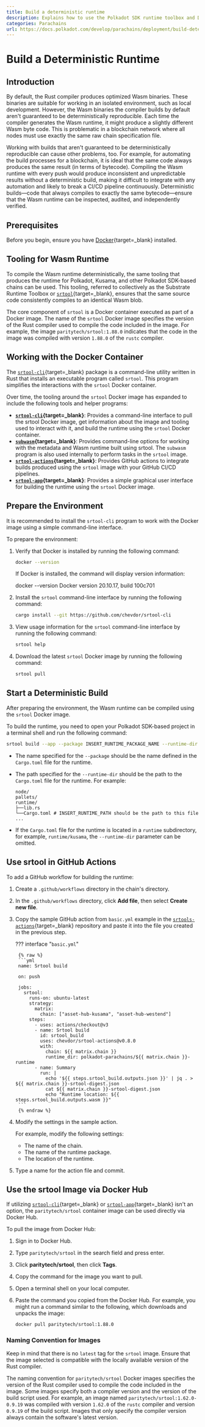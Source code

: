 ```yaml
---
title: Build a deterministic runtime
description: Explains how to use the Polkadot SDK runtime toolbox and Docker to build deterministic Wasm binaries for Polkadot SDK-based chains.
categories: Parachains
url: https://docs.polkadot.com/develop/parachains/deployment/build-deterministic-runtime/
---
```


# Build a Deterministic Runtime

## Introduction

By default, the Rust compiler produces optimized Wasm binaries. These binaries are suitable for working in an isolated environment, such as local development. However, the Wasm binaries the compiler builds by default aren't guaranteed to be deterministically reproducible. Each time the compiler generates the Wasm runtime, it might produce a slightly different Wasm byte code. This is problematic in a blockchain network where all nodes must use exactly the same raw chain specification file.

Working with builds that aren't guaranteed to be deterministically reproducible can cause other problems, too. For example, for automating the build processes for a blockchain, it is ideal that the same code always produces the same result (in terms of bytecode). Compiling the Wasm runtime with every push would produce inconsistent and unpredictable results without a deterministic build, making it difficult to integrate with any automation and likely to break a CI/CD pipeline continuously. Deterministic builds—code that always compiles to exactly the same bytecode—ensure that the Wasm runtime can be inspected, audited, and independently verified.

## Prerequisites

Before you begin, ensure you have [Docker](https://www.docker.com/get-started/){target=\_blank} installed.

## Tooling for Wasm Runtime

To compile the Wasm runtime deterministically, the same tooling that produces the runtime for Polkadot, Kusama, and other Polkadot SDK-based chains can be used. This tooling, referred to collectively as the Substrate Runtime Toolbox or [`srtool`](https://github.com/paritytech/srtool){target=\_blank}, ensures that the same source code consistently compiles to an identical Wasm blob.

The core component of `srtool` is a Docker container executed as part of a Docker image. The name of the `srtool` Docker image specifies the version of the Rust compiler used to compile the code included in the image. For example, the image `paritytech/srtool:1.88.0` indicates that the code in the image was compiled with version `1.88.0` of the `rustc` compiler.

## Working with the Docker Container

The [`srtool-cli`](https://github.com/chevdor/srtool-cli){target=\_blank} package is a command-line utility written in Rust that installs an executable program called `srtool`. This program simplifies the interactions with the `srtool` Docker container.

Over time, the tooling around the `srtool` Docker image has expanded to include the following tools and helper programs:

- **[`srtool-cli`](https://github.com/chevdor/srtool-cli){target=\_blank}**: Provides a command-line interface to pull the srtool Docker image, get information about the image and tooling used to interact with it, and build the runtime using the `srtool` Docker container.
- **[`subwasm`](https://github.com/chevdor/subwasm){target=\_blank}**: Provides command-line options for working with the metadata and Wasm runtime built using srtool. The `subwasm` program is also used internally to perform tasks in the `srtool` image.
- **[`srtool-actions`](https://github.com/chevdor/srtool-actions){target=\_blank}**: Provides GitHub actions to integrate builds produced using the `srtool` image with your GitHub CI/CD pipelines.
- **[`srtool-app`](https://gitlab.com/chevdor/srtool-app){target=\_blank}**: Provides a simple graphical user interface for building the runtime using the `srtool` Docker image.

## Prepare the Environment

It is recommended to install the `srtool-cli` program to work with the Docker image using a simple command-line interface.

To prepare the environment:

1. Verify that Docker is installed by running the following command:

    ```bash
    docker --version
    ```

    If Docker is installed, the command will display version information:

    <div id="termynal" data-termynal>
      <span data-ty="input"><span class="file-path"></span>docker --version</span>
      <span data-ty>Docker version 20.10.17, build 100c701</span>
    </div>

2. Install the `srtool` command-line interface by running the following command:

    ```bash
    cargo install --git https://github.com/chevdor/srtool-cli
    ```

3. View usage information for the `srtool` command-line interface by running the following command:

    ```bash
    srtool help
    ```

4. Download the latest `srtool` Docker image by running the following command:

    ```bash
    srtool pull
    ```

## Start a Deterministic Build

After preparing the environment, the Wasm runtime can be compiled using the `srtool` Docker image.

To build the runtime, you need to open your Polkadot SDK-based project in a terminal shell and run the following command:

```bash
srtool build --app --package INSERT_RUNTIME_PACKAGE_NAME --runtime-dir INSERT_RUNTIME_PATH 
```

- The name specified for the `--package` should be the name defined in the `Cargo.toml` file for the runtime.
- The path specified for the `--runtime-dir` should be the path to the `Cargo.toml` file for the runtime. For example:

    ```plain
    node/
    pallets/
    runtime/
    ├──lib.rs
    └──Cargo.toml # INSERT_RUNTIME_PATH should be the path to this file
    ...
    ```

- If the `Cargo.toml` file for the runtime is located in a `runtime` subdirectory, for example, `runtime/kusama`, the `--runtime-dir` parameter can be omitted.

## Use srtool in GitHub Actions

To add a GitHub workflow for building the runtime:

1. Create a `.github/workflows` directory in the chain's directory.
2. In the `.github/workflows` directory, click **Add file**, then select **Create new file**.
3. Copy the sample GitHub action from `basic.yml` example in the [`srtools-actions`](https://github.com/chevdor/srtool-actions){target=\_blank} repository and paste it into the file you created in the previous step.

    ??? interface "`basic.yml`"

        {% raw %}
        ```yml
        name: Srtool build

        on: push

        jobs:
          srtool:
            runs-on: ubuntu-latest
            strategy:
              matrix:
                chain: ["asset-hub-kusama", "asset-hub-westend"]
            steps:
              - uses: actions/checkout@v3
              - name: Srtool build
                id: srtool_build
                uses: chevdor/srtool-actions@v0.8.0
                with:
                  chain: ${{ matrix.chain }}
                  runtime_dir: polkadot-parachains/${{ matrix.chain }}-runtime
              - name: Summary
                run: |
                  echo '${{ steps.srtool_build.outputs.json }}' | jq . > ${{ matrix.chain }}-srtool-digest.json
                  cat ${{ matrix.chain }}-srtool-digest.json
                  echo "Runtime location: ${{ steps.srtool_build.outputs.wasm }}"
        ```
        {% endraw %}

4. Modify the settings in the sample action.

    For example, modify the following settings:

    - The name of the chain.
    - The name of the runtime package.
    - The location of the runtime.

5. Type a name for the action file and commit.

## Use the srtool Image via Docker Hub

If utilizing [`srtool-cli`](https://github.com/chevdor/srtool-cli){target=\_blank} or [`srtool-app`](https://gitlab.com/chevdor/srtool-app){target=\_blank} isn't an option, the `paritytech/srtool` container image can be used directly via Docker Hub.

To pull the image from Docker Hub:

1. Sign in to Docker Hub.
2. Type `paritytech/srtool` in the search field and press enter.
3. Click **paritytech/srtool**, then click **Tags**.
4. Copy the command for the image you want to pull.
5. Open a terminal shell on your local computer.
6. Paste the command you copied from the Docker Hub. For example, you might run a command similar to the following, which downloads and unpacks the image:

    ```bash
    docker pull paritytech/srtool:1.88.0
    ```

### Naming Convention for Images

Keep in mind that there is no `latest` tag for the `srtool` image. Ensure that the image selected is compatible with the locally available version of the Rust compiler.

The naming convention for `paritytech/srtool` Docker images specifies the version of the Rust compiler used to compile the code included in the image. Some images specify both a compiler version and the version of the build script used. For example, an image named `paritytech/srtool:1.62.0-0.9.19` was compiled with version `1.62.0` of the `rustc` compiler and version `0.9.19` of the build script. Images that only specify the compiler version always contain the software's latest version.

